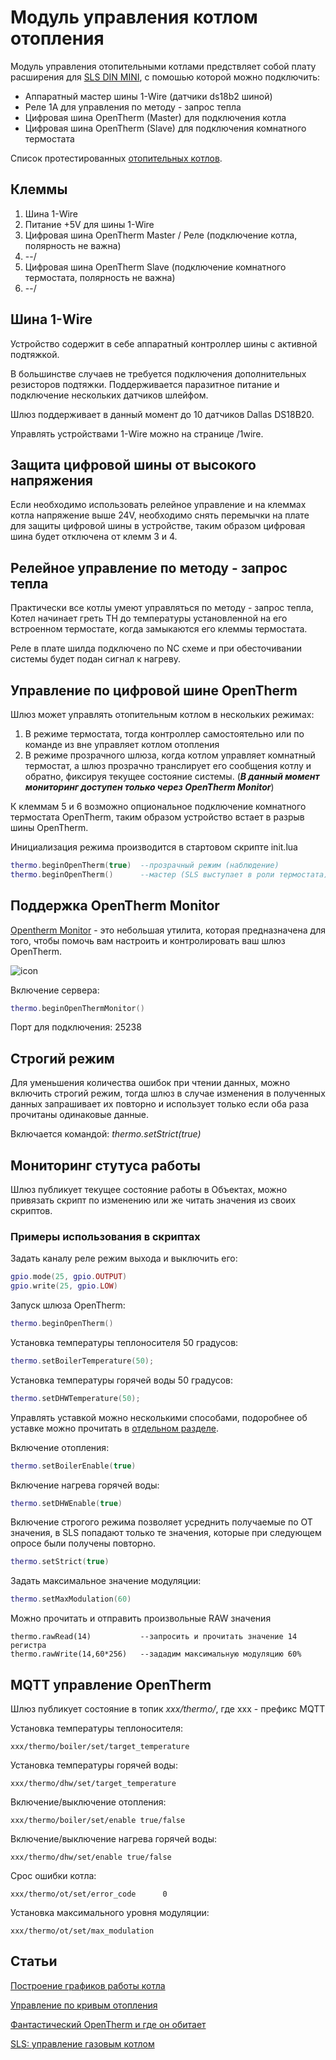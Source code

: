 # Модуль управления котлом отопления

Модуль управления отопительными котлами предствляет собой плату расширения для [SLS DIN MINI](/devices/din_mini_base_rus.md), с помошью которой можно подключить:

- Аппаратный мастер шины 1-Wire (датчики ds18b2 шиной)
- Реле 1A для управления по методу - запрос тепла
- Цифровая шина OpenTherm (Master) для подключения котла
- Цифровая шина OpenTherm (Slave) для подключения комнатного термостата

Список протестированных [отопительных котлов](/ot_boiler_compatibility.md).

## Клеммы

1. Шина 1-Wire
2. Питание +5V для шины 1-Wire
3. Цифровая шина OpenTherm Master / Реле (подключение котла, полярность не важна)
4. --/
5. Цифровая шина OpenTherm Slave (подключение комнатного термостата, полярность не важна)
6. --/

## Шина 1-Wire

Устройство содержит в себе аппаратный контроллер шины с активной подтяжкой.

В большинстве случаев не требуется подключения дополнительных резисторов подтяжки.
Поддерживается паразитное питание и подключение нескольких датчиков шлейфом.

Шлюз поддерживает в данный момент до 10 датчиков Dallas DS18B20.

Управлять устройствами 1-Wire можно на странице /1wire.

## Защита цифровой шины от высокого напряжения

Если необходимо использовать релейное управление и на клеммах котла напряжение выше 24V,
необходимо снять перемычки на плате для защиты цифровой шины в устройстве, таким образом цифровая шина будет отключена от клемм 3 и 4.

## Релейное управление по методу - запрос тепла

Практически все котлы умеют управляться по методу - запрос тепла, Котел начинает греть ТН до температуры установленной на его встроенном термостате,
когда замыкаются его клеммы термостата.

Реле в плате шилда подключено по NC схеме и при обесточивании системы будет подан сигнал к нагреву.

## Управление по цифровой шине OpenTherm

Шлюз может управлять отопительным котлом в нескольких режимах:

1. В режиме термостата, тогда контроллер самостоятельно или по команде из вне управляет котлом отопления
2. В режиме прозрачного шлюза, когда котлом управляет комнатный термостат, а шлюз прозрачно транслирует его сообщения котлу и обратно, фиксируя текущее состояние системы. (**_В данный момент мониторинг доступен только через OpenTherm Monitor_**)

К клеммам 5 и 6 возможно опциональное подключение комнатного термостата OpenTherm, таким образом устройство встает в разрыв шины OpenTherm.

Инициализация режима производится в стартовом скрипте init.lua

```lua
thermo.beginOpenTherm(true)  --прозрачный режим (наблюдение)
thermo.beginOpenTherm()      --мастер (SLS выступает в роли термостата)
```

## Поддержка OpenTherm Monitor

[Opentherm Monitor](https://otgw.tclcode.com/otmonitor.html) - это небольшая утилита, которая предназначена для того, чтобы помочь вам настроить и контролировать ваш шлюз OpenTherm.

![icon](https://otgw.tclcode.com/otmonitor1.png)

Включение сервера:

```lua
thermo.beginOpenThermMonitor()
```

Порт для подключения: 25238

## Строгий режим

Для уменьшения количества ошибок при чтении данных, можно включить строгий режим, тогда шлюз в случае изменения в полученных данных запрашивает их повторно и использует только если оба раза прочитаны одинаковые данные.

Включается командой: _thermo.setStrict(true)_

## Мониторинг стутуса работы

Шлюз публикует текущее состояние работы в Объектах, можно привязать скрипт по изменению или же читать значения из своих скриптов.

### Примеры использования в скриптах

Задать каналу реле режим выхода и выключить его:

```lua
gpio.mode(25, gpio.OUTPUT)
gpio.write(25, gpio.LOW)
```

Запуск шлюза OpenTherm:

```lua
thermo.beginOpenTherm()
```

Установка температуры теплоносителя 50 градусов:

```lua
thermo.setBoilerTemperature(50);
```

Установка температуры горячей воды 50 градусов:

```lua
thermo.setDHWTemperature(50);
```

Управлять уставкой можно несколькими способами, подоробнее об уставке можно прочитать в [отдельном разделе](/heating_сurve.md).

Включение отопления:

```lua
thermo.setBoilerEnable(true)
```

Включение нагрева горячей воды:

```lua
thermo.setDHWEnable(true)
```

Включение строгого режима позволяет усреднить получаемые по OT значения, в SLS попадают только те значения, которые при следующем опросе были получены повторно.

```lua
thermo.setStrict(true)
```

Задать максимальное значение модуляции:

```lua
thermo.setMaxModulation(60)
```

Можно прочитать и отправить произвольные RAW значения

```
thermo.rawRead(14)           --запросить и прочитать значение 14 регистра
thermo.rawWrite(14,60*256)   --зададим максимальную модуляцию 60%
```

## MQTT управление OpenTherm

Шлюз публикует состояние в топик _xxx/thermo/_, где xxx - префикс MQTT

Установка температуры теплоносителя:

```
xxx/thermo/boiler/set/target_temperature
```

Установка температуры горячей воды:

```
xxx/thermo/dhw/set/target_temperature
```

Включение/выключение отопления:

```
xxx/thermo/boiler/set/enable true/false
```

Включение/выключение нагрева горячей воды:

```
xxx/thermo/dhw/set/enable true/false
```

Срос ошибки котла:

```
xxx/thermo/ot/set/error_code      0
```

Установка максимального уровня модуляции:

```
xxx/thermo/ot/set/max_modulation
```

## Статьи

[Построение графиков работы котла](/ui_graph.md)

[Управление по кривым отопления](/heating_сurve.md)

[Фантастический OpenTherm и где он обитает](https://homever.ru/?p=1417)

[SLS: управление газовым котлом](https://igorkandaurov.com/2022/10/12/sls-%D1%83%D0%BF%D1%80%D0%B0%D0%B2%D0%BB%D0%B5%D0%BD%D0%B8%D0%B5-%D0%B3%D0%B0%D0%B7%D0%BE%D0%B2%D1%8B%D0%BC-%D0%BA%D0%BE%D1%82%D0%BB%D0%BE%D0%BC/)
